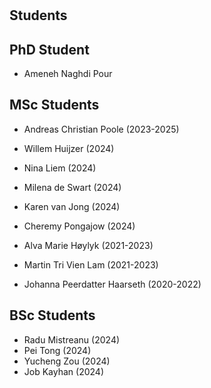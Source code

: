 <h1 id="students"></h1>

<h2 style="margin: 30px 0px 10px;">Students</h2>


## PhD Student
- Ameneh Naghdi Pour


## MSc Students
- Andreas Christian Poole (2023-2025)
- Willem Huijzer (2024)
- Nina Liem (2024)
- Milena de Swart (2024)
- Karen van Jong (2024)
- Cheremy Pongajow (2024)


- Alva Marie Høylyk (2021-2023)
- Martin Tri Vien Lam (2021-2023)
- Johanna Peerdatter Haarseth (2020-2022)



## BSc Students
- Radu Mistreanu (2024)
- Pei Tong (2024)
- Yucheng Zou (2024)
- Job Kayhan (2024)

